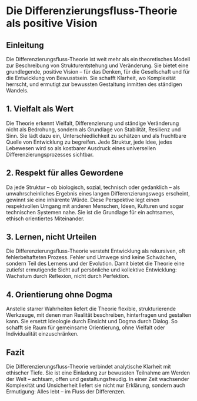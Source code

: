# Die Differenzierungsfluss-Theorie als positive Vision


## Einleitung

Die Differenzierungsfluss-Theorie ist weit mehr als ein theoretisches Modell zur Beschreibung von Strukturentstehung und Veränderung. Sie bietet eine grundlegende, positive Vision – für das Denken, für die Gesellschaft und für die Entwicklung von Bewusstsein. Sie schafft Klarheit, wo Komplexität herrscht, und ermutigt zur bewussten Gestaltung inmitten des ständigen Wandels.

## 1. Vielfalt als Wert

Die Theorie erkennt Vielfalt, Differenzierung und ständige Veränderung nicht als Bedrohung, sondern als Grundlage von Stabilität, Resilienz und Sinn. Sie lädt dazu ein, Unterschiedlichkeit zu schätzen und als fruchtbare Quelle von Entwicklung zu begreifen. Jede Struktur, jede Idee, jedes Lebewesen wird so als kostbarer Ausdruck eines universellen Differenzierungsprozesses sichtbar.

## 2. Respekt für alles Gewordene

Da jede Struktur – ob biologisch, sozial, technisch oder gedanklich – als unwahrscheinliches Ergebnis eines langen Differenzierungswegs erscheint, gewinnt sie eine inhärente Würde. Diese Perspektive legt einen respektvollen Umgang mit anderen Menschen, Ideen, Kulturen und sogar technischen Systemen nahe. Sie ist die Grundlage für ein achtsames, ethisch orientiertes Miteinander.

## 3. Lernen, nicht Urteilen

Die Differenzierungsfluss-Theorie versteht Entwicklung als rekursiven, oft fehlerbehafteten Prozess. Fehler und Umwege sind keine Schwächen, sondern Teil des Lernens und der Evolution. Damit bietet die Theorie eine zutiefst ermutigende Sicht auf persönliche und kollektive Entwicklung: Wachstum durch Reflexion, nicht durch Perfektion.

## 4. Orientierung ohne Dogma

Anstelle starrer Wahrheiten liefert die Theorie flexible, strukturierende Werkzeuge, mit denen man Realität beschreiben, hinterfragen und gestalten kann. Sie ersetzt Ideologie durch Einsicht und Dogma durch Dialog. So schafft sie Raum für gemeinsame Orientierung, ohne Vielfalt oder Individualität einzuschränken.

## Fazit

Die Differenzierungsfluss-Theorie verbindet analytische Klarheit mit ethischer Tiefe. Sie ist eine Einladung zur bewussten Teilnahme am Werden der Welt – achtsam, offen und gestaltungsfreudig. In einer Zeit wachsender Komplexität und Unsicherheit liefert sie nicht nur Erklärung, sondern auch Ermutigung: Alles lebt – im Fluss der Differenzen.

